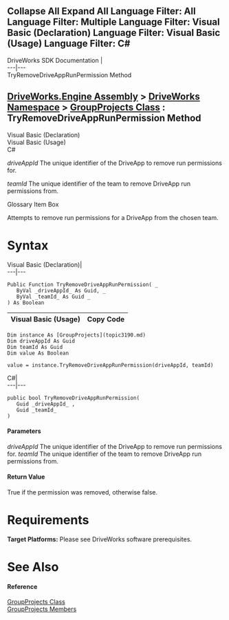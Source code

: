        

 Collapse All Expand All  Language Filter: All  Language Filter: Multiple  Language Filter: Visual Basic (Declaration) Language Filter: Visual Basic (Usage) Language Filter: C#  
---  
DriveWorks SDK Documentation  |   
---|---  
TryRemoveDriveAppRunPermission Method   
  
[DriveWorks.Engine Assembly](topic2156.md) > [DriveWorks Namespace](topic2159.md) > [GroupProjects Class](topic3190.md) : TryRemoveDriveAppRunPermission Method  
---  
  
Visual Basic (Declaration)    
Visual Basic (Usage)    
C# 

_driveAppId_
    The unique identifier of the DriveApp to remove run permissions for.

_teamId_
    The unique identifier of the team to remove DriveApp run permissions from.

Glossary Item Box

Attempts to remove run permissions for a DriveApp from the chosen team. 

# Syntax

Visual Basic (Declaration)|   
---|---  
      
    
    Public Function TryRemoveDriveAppRunPermission( _
       ByVal _driveAppId_ As Guid, _
       ByVal _teamId_ As Guid _
    ) As Boolean  
  
Visual Basic (Usage)| Copy Code  
---|---  
      
    
    Dim instance As [GroupProjects](topic3190.md)
    Dim driveAppId As Guid
    Dim teamId As Guid
    Dim value As Boolean
     
    value = instance.TryRemoveDriveAppRunPermission(driveAppId, teamId)  
  
C#|   
---|---  
      
    
    public bool TryRemoveDriveAppRunPermission( 
       Guid _driveAppId_ ,
       Guid _teamId_
    )  
  
#### Parameters

 _driveAppId_
    The unique identifier of the DriveApp to remove run permissions for.
_teamId_
    The unique identifier of the team to remove DriveApp run permissions from.

#### Return Value

True if the permission was removed, otherwise false.

# Requirements

**Target Platforms:** Please see DriveWorks software prerequisites.

# See Also

#### Reference

[GroupProjects Class](topic3190.md)   
[GroupProjects Members](topic3191.md)


